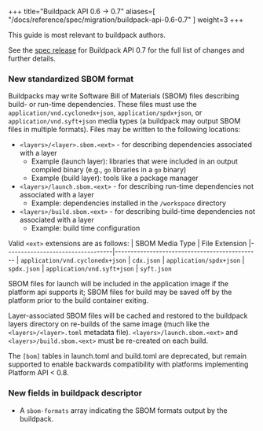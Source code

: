 
+++
title="Buildpack API 0.6 -> 0.7"
aliases=[
  "/docs/reference/spec/migration/buildpack-api-0.6-0.7"
]
weight=3
+++

<!--more-->

This guide is most relevant to buildpack authors.

See the [spec release](https://github.com/buildpacks/spec/releases/tag/buildpack%2Fv0.7) for Buildpack API 0.7 for the full list of changes and further details.

### New standardized SBOM format

Buildpacks may write Software Bill of Materials (SBOM) files describing build- or run-time dependencies. These files must use the `application/vnd.cyclonedx+json`, `application/spdx+json`, or `application/vnd.syft+json` media types (a buildpack may output SBOM files in multiple formats). Files may be written to the following locations:

* `<layers>/<layer>.sbom.<ext>` - for describing dependencies associated with a layer
  * Example (launch layer): libraries that were included in an output compiled binary (e.g., `go` libraries in a `go` binary)
  * Example (build layer): tools like a package manager
* `<layers>/launch.sbom.<ext>` - for describing run-time dependencies not associated with a layer
  * Example: dependencies installed in the `/workspace` directory
* `<layers>/build.sbom.<ext>` - for describing build-time dependencies not associated with a layer
  * Example: build time configuration

Valid `<ext>` extensions are as follows:
 | SBOM Media Type                  | File Extension
 |----------------------------------|----------------------------------------------
 | `application/vnd.cyclonedx+json` | `cdx.json`
 | `application/spdx+json`          | `spdx.json`
 | `application/vnd.syft+json`      | `syft.json`

SBOM files for launch will be included in the application image if the platform api supports it; SBOM files for build may be saved off by the platform prior to the build container exiting.

Layer-associated SBOM files will be cached and restored to the buildpack layers directory on re-builds of the same image (much like the `<layers>/<layer>.toml` metadata file). `<layers>/launch.sbom.<ext>` and `<layers>/build.sbom.<ext>` must be re-created on each build.

The `[bom]` tables in launch.toml and build.toml are deprecated, but remain supported to enable backwards compatibility with platforms implementing Platform API < 0.8.

### New fields in buildpack descriptor

* A `sbom-formats` array indicating the SBOM formats output by the buildpack.
